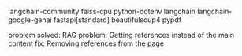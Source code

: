 langchain-community
faiss-cpu
python-dotenv
langchain
langchain-google-genai
fastapi[standard]
beautifulsoup4
pypdf

problem solved:
RAG
problem: Getting references instead of the main content
fix: Removing references from the page